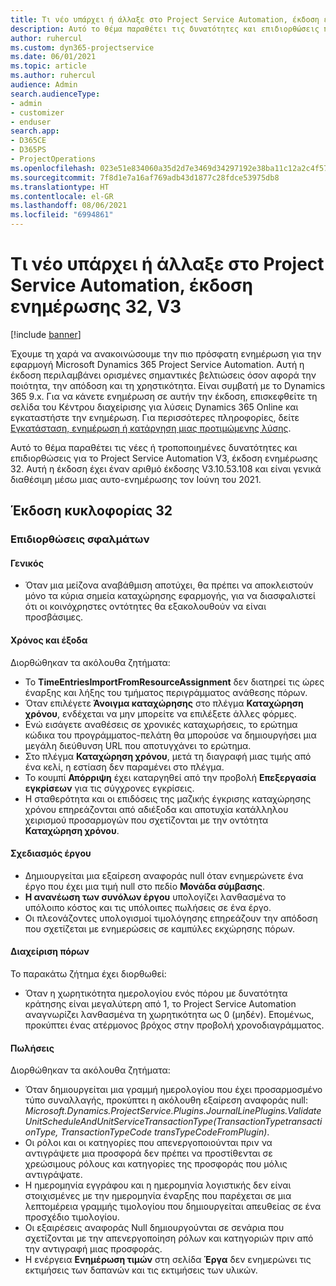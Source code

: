 ```yaml
---
title: Τι νέο υπάρχει ή άλλαξε στο Project Service Automation, έκδοση ενημέρωσης 32, V3
description: Αυτό το θέμα παραθέτει τις δυνατότητες και επιδιορθώσεις που είναι διαθέσιμες στο Project Service Automation, έκδοση ενημέρωσης 32, V3.
author: ruhercul
ms.custom: dyn365-projectservice
ms.date: 06/01/2021
ms.topic: article
ms.author: ruhercul
audience: Admin
search.audienceType:
- admin
- customizer
- enduser
search.app:
- D365CE
- D365PS
- ProjectOperations
ms.openlocfilehash: 023e51e834060a35d2d7e3469d34297192e38ba11c12a2c4f57424213aba44ba
ms.sourcegitcommit: 7f8d1e7a16af769adb43d1877c28fdce53975db8
ms.translationtype: HT
ms.contentlocale: el-GR
ms.lasthandoff: 08/06/2021
ms.locfileid: "6994861"
---
```

# <a name="whats-new-or-changed-in-project-service-automation-update-release-32-v3"></a>Τι νέο υπάρχει ή άλλαξε στο Project Service Automation, έκδοση ενημέρωσης 32, V3

[!include [banner](../includes/psa-now-project-operations.md)]

Έχουμε τη χαρά να ανακοινώσουμε την πιο πρόσφατη ενημέρωση για την εφαρμογή Microsoft Dynamics 365 Project Service Automation. Αυτή η έκδοση περιλαμβάνει ορισμένες σημαντικές βελτιώσεις όσον αφορά την ποιότητα, την απόδοση και τη χρηστικότητα. Είναι συμβατή με το Dynamics 365 9.x. Για να κάνετε ενημέρωση σε αυτήν την έκδοση, επισκεφθείτε τη σελίδα του Κέντρου διαχείρισης για λύσεις Dynamics 365 Online και εγκαταστήστε την ενημέρωση. Για περισσότερες πληροφορίες, δείτε [Εγκατάσταση, ενημέρωση ή κατάργηση μιας προτιμώμενης λύσης](/power-platform/admin/install-remove-preferred-solution).

Αυτό το θέμα παραθέτει τις νέες ή τροποποιημένες δυνατότητες και επιδιορθώσεις για το Project Service Automation V3, έκδοση ενημέρωσης 32. Αυτή η έκδοση έχει έναν αριθμό έκδοσης V3.10.53.108 και είναι γενικά διαθέσιμη μέσω μιας αυτο-ενημέρωσης τον Ιούνη του 2021.

## <a name="update-release-32"></a>Έκδοση κυκλοφορίας 32

### <a name="bug-fixes"></a>Επιδιορθώσεις σφαλμάτων

#### <a name="general"></a>Γενικός

- Όταν μια μείζονα αναβάθμιση αποτύχει, θα πρέπει να αποκλειστούν μόνο τα κύρια σημεία καταχώρησης εφαρμογής, για να διασφαλιστεί ότι οι κοινόχρηστες οντότητες θα εξακολουθούν να είναι προσβάσιμες.

#### <a name="time-and-expense"></a>Χρόνος και έξοδα

Διορθώθηκαν τα ακόλουθα ζητήματα:

- Το **TimeEntriesImportFromResourceAssignment** δεν διατηρεί τις ώρες έναρξης και λήξης του τμήματος περιγράμματος ανάθεσης πόρων.
- Όταν επιλέγετε **Άνοιγμα καταχώρησης** στο πλέγμα **Καταχώρηση χρόνου**, ενδέχεται να μην μπορείτε να επιλέξετε άλλες φόρμες.
- Ενώ εισάγετε αναθέσεις σε χρονικές καταχωρήσεις, το ερώτημα κώδικα του προγράμματος-πελάτη θα μπορούσε να δημιουργήσει μια μεγάλη διεύθυνση URL που αποτυγχάνει το ερώτημα.
- Στο πλέγμα **Καταχώρηση χρόνου**, μετά τη διαγραφή μιας τιμής από ένα κελί, η εστίαση δεν παραμένει στο πλέγμα.
- Το κουμπί **Απόρριψη** έχει καταργηθεί από την προβολή **Επεξεργασία εγκρίσεων** για τις σύγχρονες εγκρίσεις.
- Η σταθερότητα και οι επιδόσεις της μαζικής έγκρισης καταχώρησης χρόνου επηρεάζονται από αδιέξοδα και αποτυχία κατάλληλου χειρισμού προσαρμογών που σχετίζονται με την οντότητα **Καταχώρηση χρόνου**.

#### <a name="project-planning"></a>Σχεδιασμός έργου

- Δημιουργείται μια εξαίρεση αναφοράς null όταν ενημερώνετε ένα έργο που έχει μια τιμή null στο πεδίο **Μονάδα σύμβασης**.
- **Η ανανέωση των συνόλων έργου** υπολογίζει λανθασμένα το υπόλοιπο κόστος και τις υπόλοιπες πωλήσεις σε ένα έργο.
- Οι πλεονάζοντες υπολογισμοί τιμολόγησης επηρεάζουν την απόδοση που σχετίζεται με ενημερώσεις σε καμπύλες εκχώρησης πόρων.

#### <a name="resource-management"></a>Διαχείριση πόρων

Το παρακάτω ζήτημα έχει διορθωθεί:

- Όταν η χωρητικότητα ημερολογίου ενός πόρου με δυνατότητα κράτησης είναι μεγαλύτερη από 1, το Project Service Automation αναγνωρίζει λανθασμένα τη χωρητικότητα ως 0 (μηδέν). Επομένως, προκύπτει ένας ατέρμονος βρόχος στην προβολή χρονοδιαγράμματος.

#### <a name="sales"></a>Πωλήσεις

Διορθώθηκαν τα ακόλουθα ζητήματα:

- Όταν δημιουργείται μια γραμμή ημερολογίου που έχει προσαρμοσμένο τύπο συναλλαγής, προκύπτει η ακόλουθη εξαίρεση αναφοράς null: *Microsoft.Dynamics.ProjectService.Plugins.JournalLinePlugins.ValidateUnitScheduleAndUnitServiceTransactionType(TransactionTypetransactionType, TransactionTypeCode transTypeCodeFromPlugin)*.
- Οι ρόλοι και οι κατηγορίες που απενεργοποιούνται πριν να αντιγράψετε μια προσφορά δεν πρέπει να προστίθενται σε χρεώσιμους ρόλους και κατηγορίες της προσφοράς που μόλις αντιγράψατε.
- Η ημερομηνία εγγράφου και η ημερομηνία λογιστικής δεν είναι στοιχισμένες με την ημερομηνία έναρξης που παρέχεται σε μια λεπτομέρεια γραμμής τιμολογίου που δημιουργείται απευθείας σε ένα προσχέδιο τιμολογίου.
- Οι εξαιρέσεις αναφοράς Null δημιουργούνται σε σενάρια που σχετίζονται με την απενεργοποίηση ρόλων και κατηγοριών πριν από την αντιγραφή μιας προσφοράς.
- Η ενέργεια **Ενημέρωση τιμών** στη σελίδα **Έργα** δεν ενημερώνει τις εκτιμήσεις των δαπανών και τις εκτιμήσεις των υλικών.
